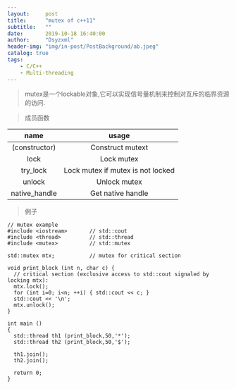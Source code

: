 ```yaml
---
layout:     post
title:      "mutex of c++11"
subtitle:   ""
date:       2019-10-18 16:40:00
author:     "Dsyzxml"
header-img: "img/in-post/PostBackground/ab.jpeg"
catalog: true
tags:
    - C/C++
    - Multi-threading
---
```


> mutex是一个lockable对象,它可以实现信号量机制来控制对互斥的临界资源的访问.

> 成员函数

name|usage
:--:|:--:
(constructor)|Construct mutext
lock|Lock mutex
try_lock|Lock mutex if mutex is not locked
unlock|Unlock mutex
native_handle|Get native handle

> 例子

```
// mutex example
#include <iostream>       // std::cout
#include <thread>         // std::thread
#include <mutex>          // std::mutex

std::mutex mtx;           // mutex for critical section

void print_block (int n, char c) {
  // critical section (exclusive access to std::cout signaled by locking mtx):
  mtx.lock();
  for (int i=0; i<n; ++i) { std::cout << c; }
  std::cout << '\n';
  mtx.unlock();
}

int main ()
{
  std::thread th1 (print_block,50,'*');
  std::thread th2 (print_block,50,'$');

  th1.join();
  th2.join();

  return 0;
}
```